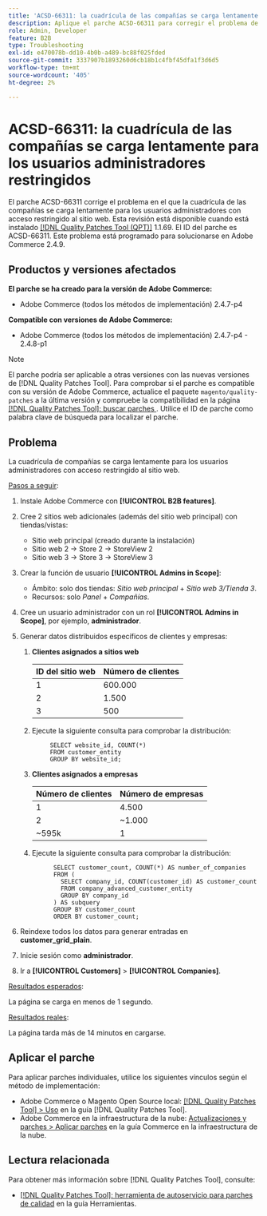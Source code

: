 ```yaml
---
title: 'ACSD-66311: la cuadrícula de las compañías se carga lentamente para los usuarios administradores restringidos'
description: Aplique el parche ACSD-66311 para corregir el problema de Adobe Commerce en el que la cuadrícula de las empresas se carga lentamente para los usuarios administradores con acceso restringido a sitios web.
role: Admin, Developer
feature: B2B
type: Troubleshooting
exl-id: e470078b-dd10-4b0b-a489-bc88f025fded
source-git-commit: 3337907b1893260d6cb18b1c4fbf45dfa1f3d6d5
workflow-type: tm+mt
source-wordcount: '405'
ht-degree: 2%

---
```


# ACSD-66311: la cuadrícula de las compañías se carga lentamente para los usuarios administradores restringidos

El parche ACSD-66311 corrige el problema en el que la cuadrícula de las compañías se carga lentamente para los usuarios administradores con acceso restringido al sitio web. Esta revisión está disponible cuando está instalado [[!DNL Quality Patches Tool (QPT)]](/help/tools/quality-patches-tool/quality-patches-tool-to-self-serve-quality-patches.md) 1.1.69. El ID del parche es ACSD-66311. Este problema está programado para solucionarse en Adobe Commerce 2.4.9.

## Productos y versiones afectados

**El parche se ha creado para la versión de Adobe Commerce:**

* Adobe Commerce (todos los métodos de implementación) 2.4.7-p4

**Compatible con versiones de Adobe Commerce:**

* Adobe Commerce (todos los métodos de implementación) 2.4.7-p4 - 2.4.8-p1

>[!NOTE]
>
>El parche podría ser aplicable a otras versiones con las nuevas versiones de [!DNL Quality Patches Tool]. Para comprobar si el parche es compatible con su versión de Adobe Commerce, actualice el paquete `magento/quality-patches` a la última versión y compruebe la compatibilidad en la página [[!DNL Quality Patches Tool]: buscar parches &#x200B;](https://experienceleague.adobe.com/tools/commerce-quality-patches/index.html?lang=es). Utilice el ID de parche como palabra clave de búsqueda para localizar el parche.

## Problema

La cuadrícula de compañías se carga lentamente para los usuarios administradores con acceso restringido al sitio web.

<u>Pasos a seguir</u>:

1. Instale Adobe Commerce con **[!UICONTROL B2B features]**.
1. Cree 2 sitios web adicionales (además del sitio web principal) con tiendas/vistas:
   * Sitio web principal (creado durante la instalación)
   * Sitio web 2 → Store 2 → StoreView 2
   * Sitio web 3 → Store 3 → StoreView 3
1. Crear la función de usuario **[!UICONTROL Admins in Scope]**:
   * Ámbito: solo dos tiendas: *Sitio web principal* + *Sitio web 3/Tienda 3*.
   * Recursos: solo *Panel* + *Compañías*.
1. Cree un usuario administrador con un rol **[!UICONTROL Admins in Scope]**, por ejemplo, **administrador**.
1. Generar datos distribuidos específicos de clientes y empresas:
   1. **Clientes asignados a sitios web**

      | ID del sitio web | Número de clientes |
      |------------|---------------------|
      | 1 | 600.000 |
      | 2 | 1.500 |
      | 3 | 500 |

   1. Ejecute la siguiente consulta para comprobar la distribución:

      ```
           SELECT website_id, COUNT(*) 
           FROM customer_entity 
           GROUP BY website_id; 
      ```

   1. **Clientes asignados a empresas**

      | Número de clientes | Número de empresas |
      |---------------------|---------------------|
      | 1 | 4.500 |
      | 2 | ~1.000 |
      | ~595k | 1 |

   1. Ejecute la siguiente consulta para comprobar la distribución:

      ```
            SELECT customer_count, COUNT(*) AS number_of_companies
            FROM (
              SELECT company_id, COUNT(customer_id) AS customer_count
              FROM company_advanced_customer_entity
              GROUP BY company_id
            ) AS subquery
            GROUP BY customer_count
            ORDER BY customer_count; 
      ```

1. Reindexe todos los datos para generar entradas en **customer_grid_plain**.
1. Inicie sesión como **administrador**.
1. Ir a **[!UICONTROL Customers]** > **[!UICONTROL Companies]**.

<u>Resultados esperados</u>:

La página se carga en menos de 1 segundo.

<u>Resultados reales</u>:

La página tarda más de 14 minutos en cargarse.

## Aplicar el parche

Para aplicar parches individuales, utilice los siguientes vínculos según el método de implementación:

* Adobe Commerce o Magento Open Source local: [[!DNL Quality Patches Tool] > Uso](/help/tools/quality-patches-tool/usage.md) en la guía [!DNL Quality Patches Tool].
* Adobe Commerce en la infraestructura de la nube: [Actualizaciones y parches > Aplicar parches](https://experienceleague.adobe.com/docs/commerce-cloud-service/user-guide/develop/upgrade/apply-patches.html?lang=es) en la guía Commerce en la infraestructura de la nube.

## Lectura relacionada

Para obtener más información sobre [!DNL Quality Patches Tool], consulte:

* [[!DNL Quality Patches Tool]: herramienta de autoservicio para parches de calidad](/help/tools/quality-patches-tool/quality-patches-tool-to-self-serve-quality-patches.md) en la guía Herramientas.
